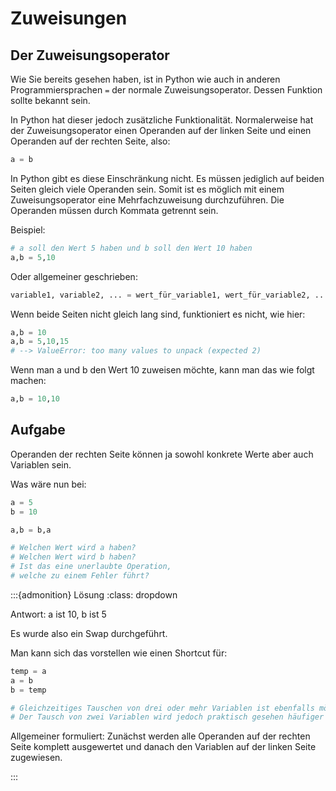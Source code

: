# Zuweisungen

## Der Zuweisungsoperator

Wie Sie bereits gesehen haben, ist in Python wie auch in anderen Programmiersprachen <code>&equals;</code> der normale Zuweisungsoperator. Dessen Funktion sollte bekannt sein.

In Python hat dieser jedoch zusätzliche Funktionalität.
Normalerweise hat der Zuweisungsoperator einen Operanden auf der linken Seite und einen Operanden auf der rechten Seite,
also:
```Python
a = b
```

In Python gibt es diese Einschränkung nicht. Es müssen jediglich auf beiden Seiten gleich viele Operanden sein. Somit ist es möglich mit einem Zuweisungsoperator eine Mehrfachzuweisung durchzuführen.
Die Operanden müssen durch Kommata getrennt sein.

Beispiel:
```Python
# a soll den Wert 5 haben und b soll den Wert 10 haben
a,b = 5,10
```
Oder allgemeiner geschrieben:
```Python
variable1, variable2, ... = wert_für_variable1, wert_für_variable2, ...
```

Wenn beide Seiten nicht gleich lang sind, funktioniert es nicht, wie hier:
```Python
a,b = 10
a,b = 5,10,15
# --> ValueError: too many values to unpack (expected 2)
```
Wenn man a und b den Wert 10 zuweisen möchte, kann man das wie folgt machen:
```Python
a,b = 10,10
```

## Aufgabe

Operanden der rechten Seite können ja sowohl konkrete Werte aber auch Variablen sein.

Was wäre nun bei:
```Python
a = 5
b = 10

a,b = b,a

# Welchen Wert wird a haben?
# Welchen Wert wird b haben?
# Ist das eine unerlaubte Operation, 
# welche zu einem Fehler führt?
```

:::{admonition} Lösung
:class: dropdown

Antwort: a ist 10, b ist 5

Es wurde also ein Swap durchgeführt.

Man kann sich das vorstellen wie einen Shortcut für:

```Python
temp = a
a = b
b = temp

# Gleichzeitiges Tauschen von drei oder mehr Variablen ist ebenfalls möglich.
# Der Tausch von zwei Variablen wird jedoch praktisch gesehen häufiger benötigt.
```

Allgemeiner formuliert:
Zunächst werden alle Operanden auf der rechten Seite komplett ausgewertet und 
danach den Variablen auf der linken Seite zugewiesen.

:::